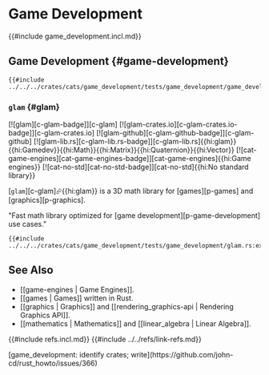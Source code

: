 # Game Development

{{#include game_development.incl.md}}

## Game Development {#game-development}

```rust,editable
{{#include ../../../crates/cats/game_development/tests/game_development/game_development1.rs:example}}
```

### `glam` {#glam}

[![glam][c-glam-badge]][c-glam] [![glam-crates.io][c-glam-crates.io-badge]][c-glam-crates.io] [![glam-github][c-glam-github-badge]][c-glam-github] [![glam-lib.rs][c-glam-lib.rs-badge]][c-glam-lib.rs]{{hi:glam}}{{hi:Gamedev}}{{hi:Math}}{{hi:Matrix}}{{hi:Quaternion}}{{hi:Vector}} [![cat-game-engines][cat-game-engines-badge]][cat-game-engines]{{hi:Game engines}} [![cat-no-std][cat-no-std-badge]][cat-no-std]{{hi:No standard library}}

[`glam`][c-glam]⮳{{hi:glam}} is a 3D math library for [games][p-games] and [graphics][p-graphics].

"Fast math library optimized for [game development][p-game-development] use cases."

```rust,editable
{{#include ../../../crates/cats/game_development/tests/game_development/glam.rs:example}}
```

## See Also

- [[game-engines | Game Engines]].
- [[games | Games]] written in Rust.
- [[graphics | Graphics]] and [[rendering_graphics-api | Rendering Graphics API]].
- [[mathematics | Mathematics]] and [[linear_algebra | Linear Algebra]].

{{#include refs.incl.md}}
{{#include ../../refs/link-refs.md}}

<div class="hidden">
[game_development: identify crates; write](https://github.com/john-cd/rust_howto/issues/366)
</div>
